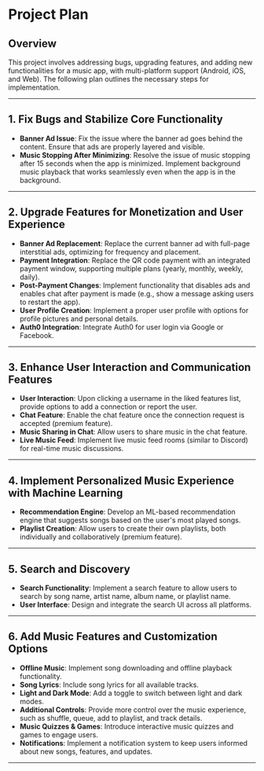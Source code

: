 # Project Plan

## Overview
This project involves addressing bugs, upgrading features, and adding new functionalities for a music app, with multi-platform support (Android, iOS, and Web). The following plan outlines the necessary steps for implementation.

---

## 1. **Fix Bugs and Stabilize Core Functionality**

- **Banner Ad Issue**: Fix the issue where the banner ad goes behind the content. Ensure that ads are properly layered and visible.
- **Music Stopping After Minimizing**: Resolve the issue of music stopping after 15 seconds when the app is minimized. Implement background music playback that works seamlessly even when the app is in the background.

---
## 2. **Upgrade Features for Monetization and User Experience**

- **Banner Ad Replacement**: Replace the current banner ad with full-page interstitial ads, optimizing for frequency and placement.
- **Payment Integration**: Replace the QR code payment with an integrated payment window, supporting multiple plans (yearly, monthly, weekly, daily).
- **Post-Payment Changes**: Implement functionality that disables ads and enables chat after payment is made (e.g., show a message asking users to restart the app).
- **User Profile Creation**: Implement a proper user profile with options for profile pictures and personal details.
- **Auth0 Integration**: Integrate Auth0 for user login via Google or Facebook.

---
## 3. **Enhance User Interaction and Communication Features**

- **User Interaction**: Upon clicking a username in the liked features list, provide options to add a connection or report the user. 
- **Chat Feature**: Enable the chat feature once the connection request is accepted (premium feature).
- **Music Sharing in Chat**: Allow users to share music in the chat feature.
- **Live Music Feed**: Implement live music feed rooms (similar to Discord) for real-time music discussions.

---
## 4. **Implement Personalized Music Experience with Machine Learning**

- **Recommendation Engine**: Develop an ML-based recommendation engine that suggests songs based on the user's most played songs.
- **Playlist Creation**: Allow users to create their own playlists, both individually and collaboratively (premium feature).

---
## 5. **Search and Discovery**

- **Search Functionality**: Implement a search feature to allow users to search by song name, artist name, album name, or playlist name.
- **User Interface**: Design and integrate the search UI across all platforms.

---
## 6. **Add Music Features and Customization Options**

- **Offline Music**: Implement song downloading and offline playback functionality.
- **Song Lyrics**: Include song lyrics for all available tracks.
- **Light and Dark Mode**: Add a toggle to switch between light and dark modes.
- **Additional Controls**: Provide more control over the music experience, such as shuffle, queue, add to playlist, and track details.
- **Music Quizzes & Games**: Introduce interactive music quizzes and games to engage users.
- **Notifications**: Implement a notification system to keep users informed about new songs, features, and updates.

---
